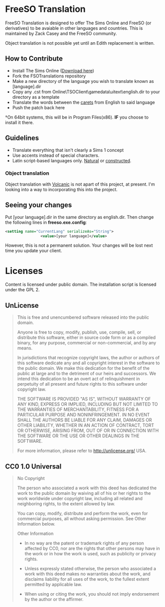 # FreeSO Translation
FreeSO Translation is designed to offer The Sims Online and FreeSO (or derivatives) to be avaiable in other languages and countries. This is maintained by Zack Casey and the FreeSO community. 

Object translation is not possible yet until an Edith replacement is written.

## How to Contribute
* Install The Sims Online ([Download here](http://largedownloads.ea.com/pub/misc/tso/))
* Fork the FSOTranslations repository
* Make a new directory of the language you wish to translate known as [language].dir
* Copy any .cst from Online\TSOClient\gamedata\uitext\english.dir to your directory as a template
* Translate the words between the [carets](https://en.wikipedia.org/wiki/Caret) from English to said language
* Push the patch back here

†On 64bit systems, this will be in Program Files(x86). **IF** you choose to install it there.

## Guidelines
* Translate everything that isn't clearly a Sims 1 concept
* Use accents instead of special characters.
* Latin script-based languages only. [Natural](https://en.wikipedia.org/wiki/Natural_language) or [constructed](https://en.wikipedia.org/wiki/Constructed_language).

### Object translation
Object translation with [Volcanic](https://dl.dropboxusercontent.com/u/12239448/Volcanic.pdf) is not apart of this project, at present. I'm looking into a way to incorporating this into the project.

## Seeing your changes
Put [your language].dir in the same directory as english.dir. Then change the following lines in **freeso.exe.config**:
```XML
<setting name="CurrentLang" serializeAs="String">
                <value>[your language]</value>
```
However, this is not a permanent solution. Your changes will be lost next time you update your client.

# Licenses
Content is licensed under public domain. The installation script is licensed under the GPL 2.

## UnLicense
> This is free and unencumbered software released into the public domain.
>
> Anyone is free to copy, modify, publish, use, compile, sell, or
> distribute this software, either in source code form or as a compiled
> binary, for any purpose, commercial or non-commercial, and by any
> means.
> 
> In jurisdictions that recognize copyright laws, the author or authors
> of this software dedicate any and all copyright interest in the
> software to the public domain. We make this dedication for the benefit
> of the public at large and to the detriment of our heirs and
> successors. We intend this dedication to be an overt act of
> relinquishment in perpetuity of all present and future rights to this
> software under copyright law.
> 
> THE SOFTWARE IS PROVIDED "AS IS", WITHOUT WARRANTY OF ANY KIND,
> EXPRESS OR IMPLIED, INCLUDING BUT NOT LIMITED TO THE WARRANTIES OF
> MERCHANTABILITY, FITNESS FOR A PARTICULAR PURPOSE AND NONINFRINGEMENT.
> IN NO EVENT SHALL THE AUTHORS BE LIABLE FOR ANY CLAIM, DAMAGES OR
> OTHER LIABILITY, WHETHER IN AN ACTION OF CONTRACT, TORT OR OTHERWISE,
> ARISING FROM, OUT OF OR IN CONNECTION WITH THE SOFTWARE OR THE USE OR
> OTHER DEALINGS IN THE SOFTWARE.
> 
> For more information, please refer to <http://unlicense.org/> USA.

## CC0 1.0 Universal
> No Copyright
>
> The person who associated a work with this deed has dedicated the work to the public domain by waiving all of his or her rights to the work worldwide under copyright law, including all related and neighboring rights, to the extent allowed by law.
>
> You can copy, modify, distribute and perform the work, even for commercial purposes, all without asking permission. See Other Information below.
>
> Other Information
>
> * In no way are the patent or trademark rights of any person affected by CC0, nor are the rights that other persons may have in the work or in how the work is used, such as publicity or privacy rights.
>
> * Unless expressly stated otherwise, the person who associated a work with this deed makes no warranties about the work, and disclaims liability for all uses of the work, to the fullest extent permitted by applicable law.
>
> * When using or citing the work, you should not imply endorsement by the author or the affirmer.
